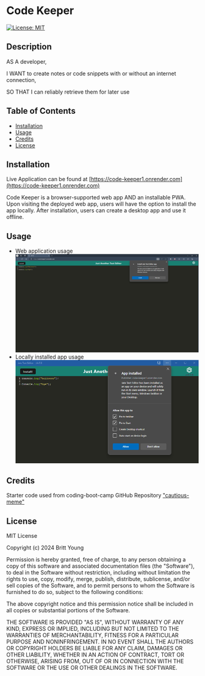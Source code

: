# Code Keeper
[![License: MIT](https://img.shields.io/badge/License-MIT-yellow.svg)](https://opensource.org/licenses/MIT)

## Description

AS A developer, 

I WANT to create notes or code snippets with or without an internet connection,

SO THAT I can reliably retrieve them for later use

## Table of Contents

- [Installation](#installation)
- [Usage](#usage)
- [Credits](#credits)
- [License](#license)

## Installation
Live Application can be found at [https://code-keeper1.onrender.com](https://code-keeper1.onrender.com)

Code Keeper is a browser-supported web app AND an installable PWA. Upon visiting the deployed web app, users will have the option to install the app locally. After installation, users can create a desktop app and use it offline.

## Usage

- Web application usage
![online-use](assets/img/app-demo-image.png)
- Locally installed app usage
![offline-use](assets/img/installed-app-demo-image.png)

## Credits

Starter code used from coding-boot-camp GitHub Repository ["cautious-meme"](https://github.com/coding-boot-camp/cautious-meme)

## License
MIT License

Copyright (c) 2024 Britt Young

Permission is hereby granted, free of charge, to any person obtaining a copy
of this software and associated documentation files (the "Software"), to deal
in the Software without restriction, including without limitation the rights
to use, copy, modify, merge, publish, distribute, sublicense, and/or sell
copies of the Software, and to permit persons to whom the Software is
furnished to do so, subject to the following conditions:

The above copyright notice and this permission notice shall be included in all
copies or substantial portions of the Software.

THE SOFTWARE IS PROVIDED "AS IS", WITHOUT WARRANTY OF ANY KIND, EXPRESS OR
IMPLIED, INCLUDING BUT NOT LIMITED TO THE WARRANTIES OF MERCHANTABILITY,
FITNESS FOR A PARTICULAR PURPOSE AND NONINFRINGEMENT. IN NO EVENT SHALL THE
AUTHORS OR COPYRIGHT HOLDERS BE LIABLE FOR ANY CLAIM, DAMAGES OR OTHER
LIABILITY, WHETHER IN AN ACTION OF CONTRACT, TORT OR OTHERWISE, ARISING FROM,
OUT OF OR IN CONNECTION WITH THE SOFTWARE OR THE USE OR OTHER DEALINGS IN THE
SOFTWARE.


